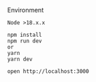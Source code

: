 Environment
```
Node >18.x.x
```
```
npm install
npm run dev
or
yarn
yarn dev
```

```
open http://localhost:3000
```
